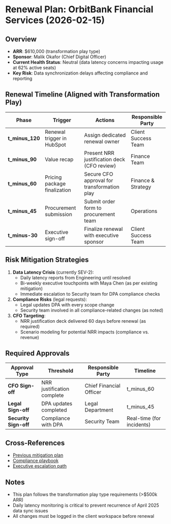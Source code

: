 # Renewal Plan: OrbitBank Financial Services (2026-02-15)

## Overview
- **ARR**: $610,000 (transformation play type)
- **Sponsor**: Malik Okafor (Chief Digital Officer)
- **Current Health Status**: Neutral (data latency concerns impacting usage at 62% active seats)
- **Key Risk**: Data synchronization delays affecting compliance and reporting

## Renewal Timeline (Aligned with Transformation Play)

| Phase | Trigger | Actions | Responsible Party |
|-------|---------|---------|------------------|
| **t_minus_120** | Renewal trigger in HubSpot | Assign dedicated renewal owner | Client Success Team |
| **t_minus_90** | Value recap | Present NRR justification deck (CFO review) | Finance Team |
| **t_minus_60** | Pricing package finalization | Secure CFO approval for transformation play | Finance & Strategy |
| **t_minus_45** | Procurement submission | Submit order form to procurement team | Operations |
| **t_minus-30** | Executive sign-off | Finalize renewal with executive sponsor | Client Success Team |

## Risk Mitigation Strategies
1. **Data Latency Crisis** (currently SEV-2):
   - Daily latency reports from Engineering until resolved
   - Bi-weekly executive touchpoints with Maya Chen (as per existing mitigation)
   - Immediate escalation to Security team for DPA compliance checks
2. **Compliance Risks** (legal requests):
   - Legal updates DPA with every scope change
   - Security team involved in all compliance-related changes (as noted)
3. **CFO Targeting**:
   - NRR justification deck delivered 60 days before renewal (as required)
   - Scenario modeling for potential NRR impacts (compliance vs. revenue)

## Required Approvals
| Approval Type | Threshold | Responsible Party | Timeline |
|---------------|-----------|-------------------|----------|
| **CFO Sign-off** | NRR justification complete | Chief Financial Officer | t_minus_60 |
| **Legal Sign-off** | DPA updates completed | Legal Department | t_minus_45 |
| **Security Sign-off** | Compliance with DPA | Security Team | Real-time (for incidents) |

## Cross-References
- [Previous mitigation plan](#mitigation-plan)
- [Compliance playbook]([[entities/client_health_check.md]])
- [Executive escalation path]([[entities/escalation_matrix.md]])

## Notes
- This plan follows the transformation play type requirements (>$500k ARR)
- Daily latency monitoring is critical to prevent recurrence of April 2025 data sync issues
- All changes must be logged in the client workspace before renewal